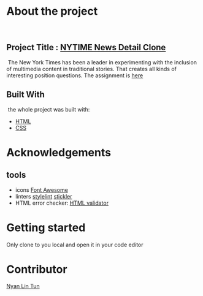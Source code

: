 # About the project
​
  ## Project Title : [NYTIME News Detail Clone](https://www.nytimes.com/2014/03/18/science/space/detection-of-waves-in-space-buttresses-landmark-theory-of-big-bang.html?_r=0)
  
​
  The New York Times has been a leader in experimenting with the inclusion of multimedia content in traditional stories. That creates all kinds of interesting position questions. The assignment is [here](https://www.theodinproject.com/courses/html5-and-css3/lessons/positioning-and-floating-elements) 
​
## Built With
​
the whole project was built with:
* [HTML](https://www.w3schools.com/html/html_intro.asp)
* [CSS](https://www.w3schools.com/css/)
​
# Acknowledgements
## tools
* icons
[Font Awesome](https://fontawesome.com/)
* linters
[stylelint](https://stylelint.io/)
[stickler](https://stickler-ci.com/)
* HTML error checker:
[HTML validator](https://validator.w3.org/nu/#file)
# Getting started
Only clone to you local and open it in your code editor
​
# Contributor
[Nyan Lin Tun](https://github.com/konyan)



